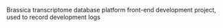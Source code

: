 Brassica transcriptome database platform front-end development project, used to record development logs
